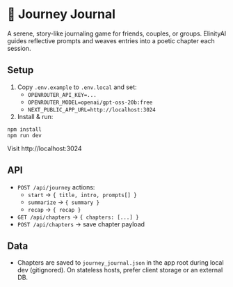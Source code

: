 # 📖 Journey Journal

A serene, story-like journaling game for friends, couples, or groups. ElinityAI guides reflective prompts and weaves entries into a poetic chapter each session.

## Setup

1. Copy `.env.example` to `.env.local` and set:
   - `OPENROUTER_API_KEY=...`
   - `OPENROUTER_MODEL=openai/gpt-oss-20b:free`
   - `NEXT_PUBLIC_APP_URL=http://localhost:3024`
2. Install & run:

```
npm install
npm run dev
```

Visit http://localhost:3024

## API
- `POST /api/journey` actions:
  - `start` → `{ title, intro, prompts[] }`
  - `summarize` → `{ summary }`
  - `recap` → `{ recap }`
- `GET /api/chapters` → `{ chapters: [...] }`
- `POST /api/chapters` → save chapter payload

## Data
- Chapters are saved to `journey_journal.json` in the app root during local dev (gitignored). On stateless hosts, prefer client storage or an external DB.
